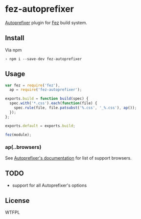 fez-autoprefixer
================

[Autoprefixer](https://github.com/ai/autoprefixer) plugin for [Fez](http://fez.github.io) build system.

## Install

Via npm

```
› npm i --save-dev fez-autoprefixer
```

## Usage

```js
var fez = require('fez'),
  ap = require('fez-autoprefixer');

exports.build = function build(spec) {
  spec.with('*.css').each(function(file) {
    spec.rule(file, file.patsubst('%.css', '_%.css'), ap());
  });
};

exports.default = exports.build;

fez(module);
```

### ap(..browsers)

See [Autoprefixer's documentation](https://github.com/ai/autoprefixer#browsers) for list of support browsers.

## TODO

* support for all Autoprefixer's options

## License

WTFPL

